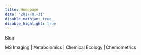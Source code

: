 ```yaml
---
title: Homepage
date: '2017-01-31'
disable_mathjax: true
disable_highlight: true
---
```


[Blog](/)       

MS Imaging | Metabolomics | Chemical Ecology | Chemometrics


